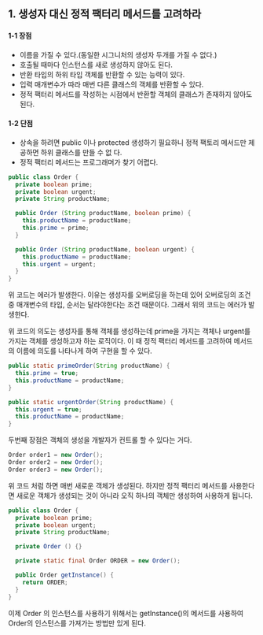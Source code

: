 ## 1. 생성자 대신 정적 팩터리 메서드를 고려하라

#### 1-1 장점
- 이름을 가질 수 있다.(동일한 시그니처의 생성자 두개를 가질 수 없다.)
- 호출될 때마다 인스턴스를 새로 생성하지 않아도 된다.
- 반환 타입의 하위 타입 객체를 반환할 수 있는 능력이 있다.
- 입력 매개변수가 따라 매번 다른 클래스의 객체를 반환할 수 있다.
- 정적 팩터리 메서드를 작성하는 시점에서 반환할 객체의 클래스가 존재하지 않아도 된다.

#### 1-2 단점
- 상속을 하려면 public 이나 protected 생성하기 필요하니 정적 팩토리 메서드만 제공하면 하위 클래스를 만들 수 없 다.
- 정적 팩터리 메서드는 프로그래머가 찾기 어렵다.

````java
public class Order {
  private boolean prime;
  private boolean urgent;
  private String productName;

  public Order (String productName, boolean prime) {
    this.productName = productName;
    this.prime = prime;
  }

  public Order (String productName, boolean urgent) {
    this.productName = productName;
    this.urgent = urgent;
  }
}
````

위 코드는 에러가 발생한다. 이유는 생성자를 오버로딩을 하는데 있어 오버로딩의 조건 중 매개변수의 타입, 순서는 달라야한다는 조건 때문이다.
그래서 위의 코드는 에러가 발생한다.

위 코드의 의도는 생성자를 통해 객체를 생성하는데 prime을 가지는 객체나 urgent를 가지는 객체를 생성하고자 하는 로직이다.
이 때 정적 팩터리 메서드를 고려하여 메서드의 이름에 의도를 나타나게 하여 구현을 할 수 있다.

````java
public static primeOrder(String productName) {
  this.prime = true;
  this.productName = productName;
}

public static urgentOrder(String productName) {
  this.urgent = true;
  this.productName = productName;
}
````

두번째 장점은 객체의 생성을 개발자가 컨트롤 할 수 있다는 거다.
````java
Order order1 = new Order();
Order order2 = new Order();
Order order3 = new Order();
````

위 코드 처럼 하면 매번 새로운 객체가 생성된다. 하지만 정적 팩터리 메서드를 사용한다면 새로운 객체가 생성되는 것이 아니라 오직 하나의 객체만 생성하여
사용하게 됩니다.

````java
public class Order {
  private boolean prime;
  private boolean urgent;
  private String productName;

  private Order () {}

  private static final Order ORDER = new Order();

  public Order getInstance() {
    return ORDER;
  }
}
````

이제 Order 의 인스턴스를 사용하기 위해서는 getInstance()의 메서드를 사용하여 Order의 인스턴스를 가져가는 방법만 있게 된다.
